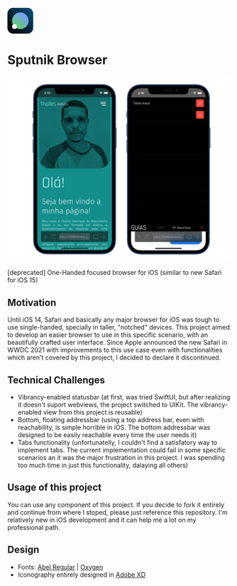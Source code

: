 ![App Icon](./Sputnik/Assets.xcassets/AppIcon.appiconset/iphone_settings29x29@2x.png)

# Sputnik Browser

![Screenshots](./screenshots.png)

[deprecated] One-Handed focused browser for iOS (similar to new Safari for iOS 15)

## Motivation

Until iOS 14, Safari and basically any major browser for iOS was tough to use single-handed, specially in taller, "notched" devices. This project aimed to develop an easier browser to use in this specific scenario, with an beautifully crafted user interface.
Since Apple announced the new Safari in WWDC 2021 with improvements to this use case even with functionalities which aren't covered by this project, I decided to declare it discontinued.

## Technical Challenges

- Vibrancy-enabled statusbar (at first, was tried SwiftUI, but after realizing it doesn't suport webviews, the project switched to UIKit. The vibrancy-enabled view from this project is reusable)
- Bottom, floating addressbar (using a top address bar, even with reachability, is simple horrible in iOS. The bottom addressbar was designed to be easily reachable every time the user needs it)
- Tabs functionality (unfortunatelly, I couldn't find a satisfatory way to implement tabs. The current implementation could fail in some specific scenarios an it was the major frustration in this project. I was spending too much time in just this functionality, dalaying all others)

## Usage of this project

You can use any component of this project. If you decide to fork it entirely and continue from where I stoped, please just reference this repository. I'm relatively new in iOS development and it can help me a lot on my professional path.

## Design

- Fonts: [Abel Regular](https://fonts.google.com/specimen/Abel) | [Oxygen](https://fonts.google.com/specimen/Oxygen)
- Iconography entirely designed in [Adobe XD](https://www.adobe.com/br/products/xd.html)